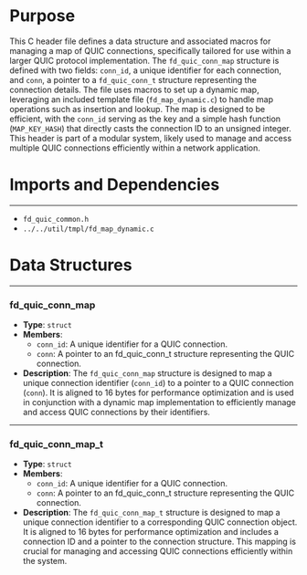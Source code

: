 # Purpose
This C header file defines a data structure and associated macros for managing a map of QUIC connections, specifically tailored for use within a larger QUIC protocol implementation. The `fd_quic_conn_map` structure is defined with two fields: `conn_id`, a unique identifier for each connection, and `conn`, a pointer to a `fd_quic_conn_t` structure representing the connection details. The file uses macros to set up a dynamic map, leveraging an included template file (`fd_map_dynamic.c`) to handle map operations such as insertion and lookup. The map is designed to be efficient, with the `conn_id` serving as the key and a simple hash function (`MAP_KEY_HASH`) that directly casts the connection ID to an unsigned integer. This header is part of a modular system, likely used to manage and access multiple QUIC connections efficiently within a network application.
# Imports and Dependencies

---
- `fd_quic_common.h`
- `../../util/tmpl/fd_map_dynamic.c`


# Data Structures

---
### fd\_quic\_conn\_map
- **Type**: `struct`
- **Members**:
    - `conn_id`: A unique identifier for a QUIC connection.
    - `conn`: A pointer to an fd_quic_conn_t structure representing the QUIC connection.
- **Description**: The `fd_quic_conn_map` structure is designed to map a unique connection identifier (`conn_id`) to a pointer to a QUIC connection (`conn`). It is aligned to 16 bytes for performance optimization and is used in conjunction with a dynamic map implementation to efficiently manage and access QUIC connections by their identifiers.


---
### fd\_quic\_conn\_map\_t
- **Type**: `struct`
- **Members**:
    - `conn_id`: A unique identifier for a QUIC connection.
    - `conn`: A pointer to an fd_quic_conn_t structure representing the QUIC connection.
- **Description**: The `fd_quic_conn_map_t` structure is designed to map a unique connection identifier to a corresponding QUIC connection object. It is aligned to 16 bytes for performance optimization and includes a connection ID and a pointer to the connection structure. This mapping is crucial for managing and accessing QUIC connections efficiently within the system.


